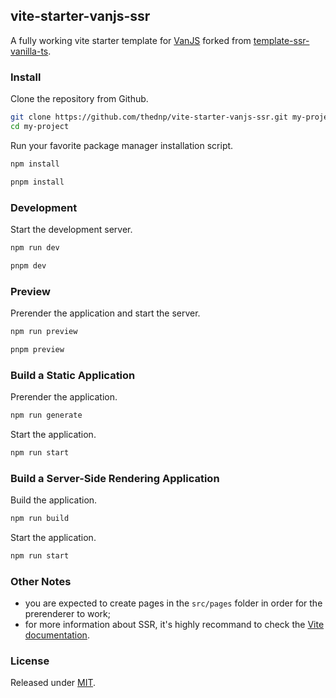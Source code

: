 ## vite-starter-vanjs-ssr

A fully working vite starter template for [VanJS](https://vanjs.org) forked from
[template-ssr-vanilla-ts](https://github.com/bluwy/create-vite-extra/tree/master/template-ssr-vanilla-ts).

### Install

Clone the repository from Github.

```bash
git clone https://github.com/thednp/vite-starter-vanjs-ssr.git my-project
cd my-project
```

Run your favorite package manager installation script.

```bash
npm install
```

```bash
pnpm install
```

### Development

Start the development server.

```bash
npm run dev
```

```bash
pnpm dev
```

### Preview

Prerender the application and start the server.

```bash
npm run preview
```

```bash
pnpm preview
```

### Build a Static Application

Prerender the application.

```bash
npm run generate
```

Start the application.

```bash
npm run start
```

### Build a Server-Side Rendering Application

Build the application.

```bash
npm run build
```

Start the application.

```bash
npm run start
```

### Other Notes

- you are expected to create pages in the `src/pages` folder in order for the
  prerenderer to work;
- for more information about SSR, it's highly recommand to check the
  [Vite documentation](https://vite.dev/guide/ssr.html).

### License

Released under [MIT](LICENSE).
